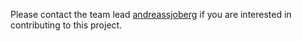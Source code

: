 Please contact the team lead [andreassjoberg](https://github.com/andreassjoberg) if you are interested in contributing to this project.
